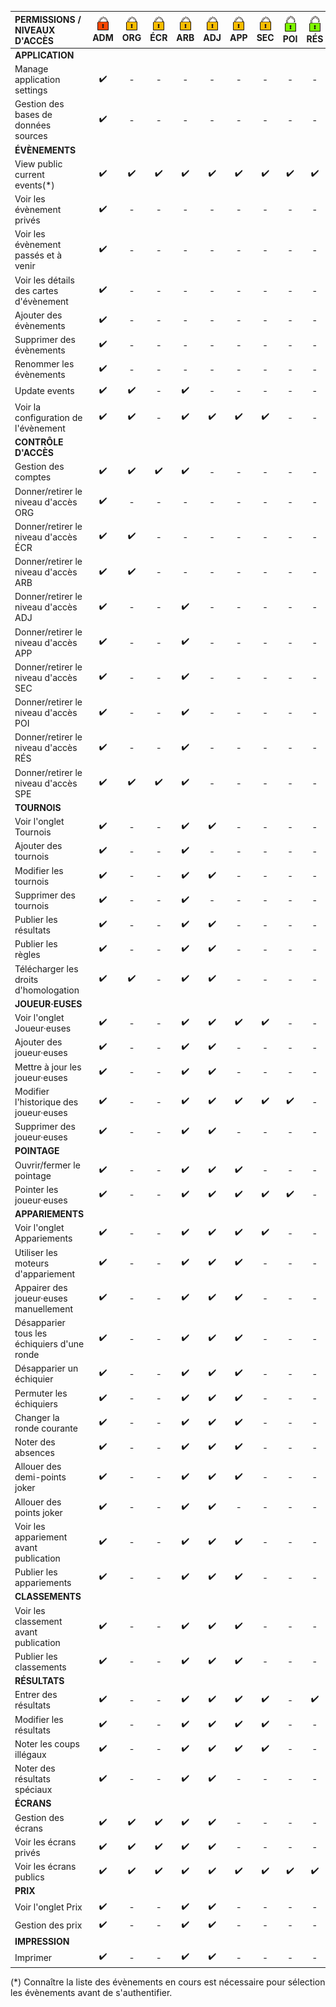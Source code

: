 <!-- Ne pas éditer ce tableau manuellement, utiliser plutôt le script generate_access_levels_doc.py. -->

| PERMISSIONS / NIVEAUX D'ACCÈS               | ![admin](../../assets/images/access-levels/lock-admin-small.png)<br/>ADM | ![account](../../assets/images/access-levels/lock-account-small.png)<br/>ORG | ![account](../../assets/images/access-levels/lock-account-small.png)<br/>ÉCR | ![account](../../assets/images/access-levels/lock-account-small.png)<br/>ARB | ![account](../../assets/images/access-levels/lock-account-small.png)<br/>ADJ | ![account](../../assets/images/access-levels/lock-account-small.png)<br/>APP | ![account](../../assets/images/access-levels/lock-account-small.png)<br/>SEC | ![no-account](../../assets/images/access-levels/lock-no-account-small.png)<br/>POI | ![no-account](../../assets/images/access-levels/lock-no-account-small.png)<br/>RÉS | ![no-account](../../assets/images/access-levels/lock-no-account-small.png)<br/>SPE |         -          |
|:--------------------------------------------|:------------------------------------------------------------------------:|:----------------------------------------------------------------------------:|:----------------------------------------------------------------------------:|:----------------------------------------------------------------------------:|:----------------------------------------------------------------------------:|:----------------------------------------------------------------------------:|:----------------------------------------------------------------------------:|:----------------------------------------------------------------------------------:|:----------------------------------------------------------------------------------:|:----------------------------------------------------------------------------------:|:------------------:|
| **APPLICATION**                             |                                                                          |                                                                              |                                                                              |                                                                              |                                                                              |                                                                              |                                                                              |                                                                                    |                                                                                    |                                                                                    |                    |
| Manage application settings                 |                            :heavy_check_mark:                            |                                      -                                       |                                      -                                       |                                      -                                       |                                      -                                       |                                      -                                       |                                      -                                       |                                         -                                          |                                         -                                          |                                         -                                          |         -          |
| Gestion des bases de données sources        |                            :heavy_check_mark:                            |                                      -                                       |                                      -                                       |                                      -                                       |                                      -                                       |                                      -                                       |                                      -                                       |                                         -                                          |                                         -                                          |                                         -                                          |         -          |
| **ÉVÈNEMENTS**                              |                                                                          |                                                                              |                                                                              |                                                                              |                                                                              |                                                                              |                                                                              |                                                                                    |                                                                                    |                                                                                    |                    |
| View public current events(*)               |                            :heavy_check_mark:                            |                              :heavy_check_mark:                              |                              :heavy_check_mark:                              |                              :heavy_check_mark:                              |                              :heavy_check_mark:                              |                              :heavy_check_mark:                              |                              :heavy_check_mark:                              |                                 :heavy_check_mark:                                 |                                 :heavy_check_mark:                                 |                                 :heavy_check_mark:                                 | :heavy_check_mark: |
| Voir les évènement privés                   |                            :heavy_check_mark:                            |                                      -                                       |                                      -                                       |                                      -                                       |                                      -                                       |                                      -                                       |                                      -                                       |                                         -                                          |                                         -                                          |                                         -                                          |         -          |
| Voir les évènement passés et à venir        |                            :heavy_check_mark:                            |                                      -                                       |                                      -                                       |                                      -                                       |                                      -                                       |                                      -                                       |                                      -                                       |                                         -                                          |                                         -                                          |                                         -                                          |         -          |
| Voir les détails des cartes d'évènement     |                            :heavy_check_mark:                            |                                      -                                       |                                      -                                       |                                      -                                       |                                      -                                       |                                      -                                       |                                      -                                       |                                         -                                          |                                         -                                          |                                         -                                          |         -          |
| Ajouter des évènements                      |                            :heavy_check_mark:                            |                                      -                                       |                                      -                                       |                                      -                                       |                                      -                                       |                                      -                                       |                                      -                                       |                                         -                                          |                                         -                                          |                                         -                                          |         -          |
| Supprimer des évènements                    |                            :heavy_check_mark:                            |                                      -                                       |                                      -                                       |                                      -                                       |                                      -                                       |                                      -                                       |                                      -                                       |                                         -                                          |                                         -                                          |                                         -                                          |         -          |
| Renommer les évènements                     |                            :heavy_check_mark:                            |                                      -                                       |                                      -                                       |                                      -                                       |                                      -                                       |                                      -                                       |                                      -                                       |                                         -                                          |                                         -                                          |                                         -                                          |         -          |
| Update events                               |                            :heavy_check_mark:                            |                              :heavy_check_mark:                              |                                      -                                       |                              :heavy_check_mark:                              |                                      -                                       |                                      -                                       |                                      -                                       |                                         -                                          |                                         -                                          |                                         -                                          |         -          |
| Voir la configuration de l'évènement        |                            :heavy_check_mark:                            |                              :heavy_check_mark:                              |                                      -                                       |                              :heavy_check_mark:                              |                              :heavy_check_mark:                              |                              :heavy_check_mark:                              |                              :heavy_check_mark:                              |                                         -                                          |                                         -                                          |                                         -                                          |         -          |
| **CONTRÔLE D'ACCÈS**                        |                                                                          |                                                                              |                                                                              |                                                                              |                                                                              |                                                                              |                                                                              |                                                                                    |                                                                                    |                                                                                    |                    |
| Gestion des comptes                         |                            :heavy_check_mark:                            |                              :heavy_check_mark:                              |                              :heavy_check_mark:                              |                              :heavy_check_mark:                              |                                      -                                       |                                      -                                       |                                      -                                       |                                         -                                          |                                         -                                          |                                         -                                          |         -          |
| Donner/retirer le niveau d'accès ORG        |                            :heavy_check_mark:                            |                                      -                                       |                                      -                                       |                                      -                                       |                                      -                                       |                                      -                                       |                                      -                                       |                                         -                                          |                                         -                                          |                                         -                                          |         -          |
| Donner/retirer le niveau d'accès ÉCR        |                            :heavy_check_mark:                            |                              :heavy_check_mark:                              |                                      -                                       |                                      -                                       |                                      -                                       |                                      -                                       |                                      -                                       |                                         -                                          |                                         -                                          |                                         -                                          |         -          |
| Donner/retirer le niveau d'accès ARB        |                            :heavy_check_mark:                            |                              :heavy_check_mark:                              |                                      -                                       |                                      -                                       |                                      -                                       |                                      -                                       |                                      -                                       |                                         -                                          |                                         -                                          |                                         -                                          |         -          |
| Donner/retirer le niveau d'accès ADJ        |                            :heavy_check_mark:                            |                                      -                                       |                                      -                                       |                              :heavy_check_mark:                              |                                      -                                       |                                      -                                       |                                      -                                       |                                         -                                          |                                         -                                          |                                         -                                          |         -          |
| Donner/retirer le niveau d'accès APP        |                            :heavy_check_mark:                            |                                      -                                       |                                      -                                       |                              :heavy_check_mark:                              |                                      -                                       |                                      -                                       |                                      -                                       |                                         -                                          |                                         -                                          |                                         -                                          |         -          |
| Donner/retirer le niveau d'accès SEC        |                            :heavy_check_mark:                            |                                      -                                       |                                      -                                       |                              :heavy_check_mark:                              |                                      -                                       |                                      -                                       |                                      -                                       |                                         -                                          |                                         -                                          |                                         -                                          |         -          |
| Donner/retirer le niveau d'accès POI        |                            :heavy_check_mark:                            |                                      -                                       |                                      -                                       |                              :heavy_check_mark:                              |                                      -                                       |                                      -                                       |                                      -                                       |                                         -                                          |                                         -                                          |                                         -                                          |         -          |
| Donner/retirer le niveau d'accès RÉS        |                            :heavy_check_mark:                            |                                      -                                       |                                      -                                       |                              :heavy_check_mark:                              |                                      -                                       |                                      -                                       |                                      -                                       |                                         -                                          |                                         -                                          |                                         -                                          |         -          |
| Donner/retirer le niveau d'accès SPE        |                            :heavy_check_mark:                            |                              :heavy_check_mark:                              |                              :heavy_check_mark:                              |                              :heavy_check_mark:                              |                                      -                                       |                                      -                                       |                                      -                                       |                                         -                                          |                                         -                                          |                                         -                                          |         -          |
| **TOURNOIS**                                |                                                                          |                                                                              |                                                                              |                                                                              |                                                                              |                                                                              |                                                                              |                                                                                    |                                                                                    |                                                                                    |                    |
| Voir l'onglet Tournois                      |                            :heavy_check_mark:                            |                                      -                                       |                                      -                                       |                              :heavy_check_mark:                              |                              :heavy_check_mark:                              |                                      -                                       |                                      -                                       |                                         -                                          |                                         -                                          |                                         -                                          |         -          |
| Ajouter des tournois                        |                            :heavy_check_mark:                            |                                      -                                       |                                      -                                       |                              :heavy_check_mark:                              |                                      -                                       |                                      -                                       |                                      -                                       |                                         -                                          |                                         -                                          |                                         -                                          |         -          |
| Modifier les tournois                       |                            :heavy_check_mark:                            |                                      -                                       |                                      -                                       |                              :heavy_check_mark:                              |                              :heavy_check_mark:                              |                                      -                                       |                                      -                                       |                                         -                                          |                                         -                                          |                                         -                                          |         -          |
| Supprimer des tournois                      |                            :heavy_check_mark:                            |                                      -                                       |                                      -                                       |                              :heavy_check_mark:                              |                                      -                                       |                                      -                                       |                                      -                                       |                                         -                                          |                                         -                                          |                                         -                                          |         -          |
| Publier les résultats                       |                            :heavy_check_mark:                            |                                      -                                       |                                      -                                       |                              :heavy_check_mark:                              |                              :heavy_check_mark:                              |                                      -                                       |                                      -                                       |                                         -                                          |                                         -                                          |                                         -                                          |         -          |
| Publier les règles                          |                            :heavy_check_mark:                            |                                      -                                       |                                      -                                       |                              :heavy_check_mark:                              |                              :heavy_check_mark:                              |                                      -                                       |                                      -                                       |                                         -                                          |                                         -                                          |                                         -                                          |         -          |
| Télécharger les droits d'homologation       |                            :heavy_check_mark:                            |                              :heavy_check_mark:                              |                                      -                                       |                              :heavy_check_mark:                              |                              :heavy_check_mark:                              |                                      -                                       |                                      -                                       |                                         -                                          |                                         -                                          |                                         -                                          |         -          |
| **JOUEUR·EUSES**                            |                                                                          |                                                                              |                                                                              |                                                                              |                                                                              |                                                                              |                                                                              |                                                                                    |                                                                                    |                                                                                    |                    |
| Voir l'onglet Joueur·euses                  |                            :heavy_check_mark:                            |                                      -                                       |                                      -                                       |                              :heavy_check_mark:                              |                              :heavy_check_mark:                              |                              :heavy_check_mark:                              |                              :heavy_check_mark:                              |                                         -                                          |                                         -                                          |                                         -                                          |         -          |
| Ajouter des joueur·euses                    |                            :heavy_check_mark:                            |                                      -                                       |                                      -                                       |                              :heavy_check_mark:                              |                              :heavy_check_mark:                              |                                      -                                       |                                      -                                       |                                         -                                          |                                         -                                          |                                         -                                          |         -          |
| Mettre à jour les joueur·euses              |                            :heavy_check_mark:                            |                                      -                                       |                                      -                                       |                              :heavy_check_mark:                              |                              :heavy_check_mark:                              |                                      -                                       |                                      -                                       |                                         -                                          |                                         -                                          |                                         -                                          |         -          |
| Modifier l'historique des joueur·euses      |                            :heavy_check_mark:                            |                                      -                                       |                                      -                                       |                              :heavy_check_mark:                              |                              :heavy_check_mark:                              |                              :heavy_check_mark:                              |                              :heavy_check_mark:                              |                                 :heavy_check_mark:                                 |                                         -                                          |                                         -                                          |         -          |
| Supprimer des joueur·euses                  |                            :heavy_check_mark:                            |                                      -                                       |                                      -                                       |                              :heavy_check_mark:                              |                              :heavy_check_mark:                              |                                      -                                       |                                      -                                       |                                         -                                          |                                         -                                          |                                         -                                          |         -          |
| **POINTAGE**                                |                                                                          |                                                                              |                                                                              |                                                                              |                                                                              |                                                                              |                                                                              |                                                                                    |                                                                                    |                                                                                    |                    |
| Ouvrir/fermer le pointage                   |                            :heavy_check_mark:                            |                                      -                                       |                                      -                                       |                              :heavy_check_mark:                              |                              :heavy_check_mark:                              |                              :heavy_check_mark:                              |                                      -                                       |                                         -                                          |                                         -                                          |                                         -                                          |         -          |
| Pointer les joueur·euses                    |                            :heavy_check_mark:                            |                                      -                                       |                                      -                                       |                              :heavy_check_mark:                              |                              :heavy_check_mark:                              |                              :heavy_check_mark:                              |                              :heavy_check_mark:                              |                                 :heavy_check_mark:                                 |                                         -                                          |                                         -                                          |         -          |
| **APPARIEMENTS**                            |                                                                          |                                                                              |                                                                              |                                                                              |                                                                              |                                                                              |                                                                              |                                                                                    |                                                                                    |                                                                                    |                    |
| Voir l'onglet Appariements                  |                            :heavy_check_mark:                            |                                      -                                       |                                      -                                       |                              :heavy_check_mark:                              |                              :heavy_check_mark:                              |                              :heavy_check_mark:                              |                              :heavy_check_mark:                              |                                         -                                          |                                         -                                          |                                         -                                          |         -          |
| Utiliser les moteurs d'appariement          |                            :heavy_check_mark:                            |                                      -                                       |                                      -                                       |                              :heavy_check_mark:                              |                              :heavy_check_mark:                              |                              :heavy_check_mark:                              |                                      -                                       |                                         -                                          |                                         -                                          |                                         -                                          |         -          |
| Appairer des joueur·euses manuellement      |                            :heavy_check_mark:                            |                                      -                                       |                                      -                                       |                              :heavy_check_mark:                              |                              :heavy_check_mark:                              |                              :heavy_check_mark:                              |                                      -                                       |                                         -                                          |                                         -                                          |                                         -                                          |         -          |
| Désapparier tous les échiquiers d'une ronde |                            :heavy_check_mark:                            |                                      -                                       |                                      -                                       |                              :heavy_check_mark:                              |                              :heavy_check_mark:                              |                              :heavy_check_mark:                              |                                      -                                       |                                         -                                          |                                         -                                          |                                         -                                          |         -          |
| Désapparier un échiquier                    |                            :heavy_check_mark:                            |                                      -                                       |                                      -                                       |                              :heavy_check_mark:                              |                              :heavy_check_mark:                              |                              :heavy_check_mark:                              |                                      -                                       |                                         -                                          |                                         -                                          |                                         -                                          |         -          |
| Permuter les échiquiers                     |                            :heavy_check_mark:                            |                                      -                                       |                                      -                                       |                              :heavy_check_mark:                              |                              :heavy_check_mark:                              |                              :heavy_check_mark:                              |                                      -                                       |                                         -                                          |                                         -                                          |                                         -                                          |         -          |
| Changer la ronde courante                   |                            :heavy_check_mark:                            |                                      -                                       |                                      -                                       |                              :heavy_check_mark:                              |                              :heavy_check_mark:                              |                              :heavy_check_mark:                              |                                      -                                       |                                         -                                          |                                         -                                          |                                         -                                          |         -          |
| Noter des absences                          |                            :heavy_check_mark:                            |                                      -                                       |                                      -                                       |                              :heavy_check_mark:                              |                              :heavy_check_mark:                              |                              :heavy_check_mark:                              |                                      -                                       |                                         -                                          |                                         -                                          |                                         -                                          |         -          |
| Allouer des demi-points joker               |                            :heavy_check_mark:                            |                                      -                                       |                                      -                                       |                              :heavy_check_mark:                              |                              :heavy_check_mark:                              |                              :heavy_check_mark:                              |                                      -                                       |                                         -                                          |                                         -                                          |                                         -                                          |         -          |
| Allouer des points joker                    |                            :heavy_check_mark:                            |                                      -                                       |                                      -                                       |                              :heavy_check_mark:                              |                              :heavy_check_mark:                              |                                      -                                       |                                      -                                       |                                         -                                          |                                         -                                          |                                         -                                          |         -          |
| Voir les appariement avant publication      |                            :heavy_check_mark:                            |                                      -                                       |                                      -                                       |                              :heavy_check_mark:                              |                              :heavy_check_mark:                              |                              :heavy_check_mark:                              |                                      -                                       |                                         -                                          |                                         -                                          |                                         -                                          |         -          |
| Publier les appariements                    |                            :heavy_check_mark:                            |                                      -                                       |                                      -                                       |                              :heavy_check_mark:                              |                              :heavy_check_mark:                              |                              :heavy_check_mark:                              |                                      -                                       |                                         -                                          |                                         -                                          |                                         -                                          |         -          |
| **CLASSEMENTS**                             |                                                                          |                                                                              |                                                                              |                                                                              |                                                                              |                                                                              |                                                                              |                                                                                    |                                                                                    |                                                                                    |                    |
| Voir les classement avant publication       |                            :heavy_check_mark:                            |                                      -                                       |                                      -                                       |                              :heavy_check_mark:                              |                              :heavy_check_mark:                              |                              :heavy_check_mark:                              |                                      -                                       |                                         -                                          |                                         -                                          |                                         -                                          |         -          |
| Publier les classements                     |                            :heavy_check_mark:                            |                                      -                                       |                                      -                                       |                              :heavy_check_mark:                              |                              :heavy_check_mark:                              |                              :heavy_check_mark:                              |                                      -                                       |                                         -                                          |                                         -                                          |                                         -                                          |         -          |
| **RÉSULTATS**                               |                                                                          |                                                                              |                                                                              |                                                                              |                                                                              |                                                                              |                                                                              |                                                                                    |                                                                                    |                                                                                    |                    |
| Entrer des résultats                        |                            :heavy_check_mark:                            |                                      -                                       |                                      -                                       |                              :heavy_check_mark:                              |                              :heavy_check_mark:                              |                              :heavy_check_mark:                              |                              :heavy_check_mark:                              |                                         -                                          |                                 :heavy_check_mark:                                 |                                         -                                          |         -          |
| Modifier les résultats                      |                            :heavy_check_mark:                            |                                      -                                       |                                      -                                       |                              :heavy_check_mark:                              |                              :heavy_check_mark:                              |                              :heavy_check_mark:                              |                              :heavy_check_mark:                              |                                         -                                          |                                         -                                          |                                         -                                          |         -          |
| Noter les coups illégaux                    |                            :heavy_check_mark:                            |                                      -                                       |                                      -                                       |                              :heavy_check_mark:                              |                              :heavy_check_mark:                              |                              :heavy_check_mark:                              |                              :heavy_check_mark:                              |                                         -                                          |                                         -                                          |                                         -                                          |         -          |
| Noter des résultats spéciaux                |                            :heavy_check_mark:                            |                                      -                                       |                                      -                                       |                              :heavy_check_mark:                              |                              :heavy_check_mark:                              |                                      -                                       |                                      -                                       |                                         -                                          |                                         -                                          |                                         -                                          |         -          |
| **ÉCRANS**                                  |                                                                          |                                                                              |                                                                              |                                                                              |                                                                              |                                                                              |                                                                              |                                                                                    |                                                                                    |                                                                                    |                    |
| Gestion des écrans                          |                            :heavy_check_mark:                            |                              :heavy_check_mark:                              |                              :heavy_check_mark:                              |                              :heavy_check_mark:                              |                              :heavy_check_mark:                              |                                      -                                       |                                      -                                       |                                         -                                          |                                         -                                          |                                         -                                          |         -          |
| Voir les écrans privés                      |                            :heavy_check_mark:                            |                              :heavy_check_mark:                              |                              :heavy_check_mark:                              |                              :heavy_check_mark:                              |                              :heavy_check_mark:                              |                                      -                                       |                                      -                                       |                                         -                                          |                                         -                                          |                                         -                                          |         -          |
| Voir les écrans publics                     |                            :heavy_check_mark:                            |                              :heavy_check_mark:                              |                              :heavy_check_mark:                              |                              :heavy_check_mark:                              |                              :heavy_check_mark:                              |                              :heavy_check_mark:                              |                              :heavy_check_mark:                              |                                 :heavy_check_mark:                                 |                                 :heavy_check_mark:                                 |                                 :heavy_check_mark:                                 |         -          |
| **PRIX**                                    |                                                                          |                                                                              |                                                                              |                                                                              |                                                                              |                                                                              |                                                                              |                                                                                    |                                                                                    |                                                                                    |                    |
| Voir l'onglet Prix                          |                            :heavy_check_mark:                            |                                      -                                       |                                      -                                       |                              :heavy_check_mark:                              |                              :heavy_check_mark:                              |                                      -                                       |                                      -                                       |                                         -                                          |                                         -                                          |                                         -                                          |         -          |
| Gestion des prix                            |                            :heavy_check_mark:                            |                                      -                                       |                                      -                                       |                              :heavy_check_mark:                              |                              :heavy_check_mark:                              |                                      -                                       |                                      -                                       |                                         -                                          |                                         -                                          |                                         -                                          |         -          |
| **IMPRESSION**                              |                                                                          |                                                                              |                                                                              |                                                                              |                                                                              |                                                                              |                                                                              |                                                                                    |                                                                                    |                                                                                    |                    |
| Imprimer                                    |                            :heavy_check_mark:                            |                                      -                                       |                                      -                                       |                              :heavy_check_mark:                              |                              :heavy_check_mark:                              |                                      -                                       |                                      -                                       |                                         -                                          |                                         -                                          |                                         -                                          |         -          |

(*) Connaître la liste des évènements en cours est nécessaire pour sélection les évènements avant de s'authentifier.

<!-- Généré par le script generate_access_levels_doc.py (2025-09-17 15:56) -->
